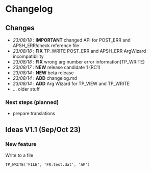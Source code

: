 
# Changelog
## Changes
- *23/08/18* : **IMPORTANT** changed API for POST_ERR and APSH_ERR!check reference file
- *23/08/18* : **FIX** TP_WRITE POST_ERR and APSH_ERR ArgWizard incompatibility
- *23/08/18* : **FIX** wrong arg number error information(TP_WRITE)
- *23/08/17* : **NEW** release candidate 1 (RC1)
- *23/08/14* : **NEW** beta release
- *23/08/14* : **ADD** changelog.md
- *23/08/14* : **ADD** Arg Wizard for TP_VIEW and TP_WRITE
- ... older stuff

### Next steps (planned)
-  prepare translations

## Ideas V1.1 (Sep/Oct 23)

### New feature
Write to a file

    TP_WRITE('FILE', 'FR:test.dat', 'AP')

